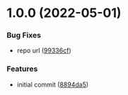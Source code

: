 # 1.0.0 (2022-05-01)


### Bug Fixes

* repo url ([99336cf](https://github.com/andersquist/serverless-remix/commit/99336cf8c6300a533d0167225c9f5600cafade03))


### Features

* initial commit ([8894da5](https://github.com/andersquist/serverless-remix/commit/8894da55751e1640e0094919fc4e85962535353d))
